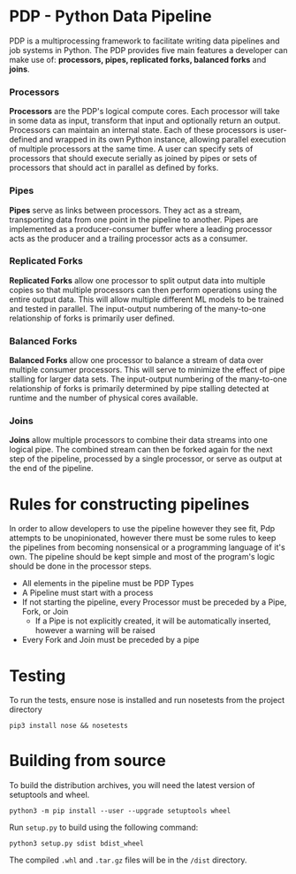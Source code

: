 # PDP - Python Data Pipeline
PDP is a multiprocessing framework to facilitate writing data pipelines and job systems in Python. The PDP provides five main features a developer can make use of: __processors, pipes, replicated forks, balanced forks__  and __joins__.

### Processors
__Processors__ are the PDP's logical compute cores. Each processor will take in some data as input, transform that input and optionally return an output. Processors can maintain an internal state. Each of these processors is user-defined and wrapped in its own Python instance, allowing parallel execution of multiple processors at the same time. A user can specify sets of processors that should execute serially as joined by pipes or sets of processors that should act in parallel as defined by forks.

### Pipes
__Pipes__ serve as links between processors. They act as a stream, transporting data from one point in the pipeline to another. Pipes are implemented as a producer-consumer buffer where a leading processor acts as the producer and a trailing processor acts as a consumer.

### Replicated Forks
__Replicated Forks__ allow one processor to split output data into multiple copies so that multiple processors can then perform operations using the entire output data. This will allow multiple different ML models to be trained and tested in parallel. The input-output numbering of the many-to-one relationship of forks is primarily user defined.

### Balanced Forks
__Balanced Forks__ allow one processor to balance a stream of data over multiple consumer processors. This will serve to minimize the effect of pipe stalling for larger data sets. The input-output numbering of the many-to-one relationship of forks is primarily determined by pipe stalling detected at runtime and the number of physical cores available.

### Joins
__Joins__ allow multiple processors to combine their data streams into one logical pipe. The combined stream can then be forked again for the next step of the pipeline, processed by a single processor, or serve as output at the end of the pipeline.

# Rules for constructing pipelines
In order to allow developers to use the pipeline however they see fit, Pdp attempts to be unopinionated, however there must be some rules to keep the pipelines from becoming nonsensical or a programming language of it's own. The pipeline should be kept simple and most of the program's logic should be done in the processor steps.
- All elements in the pipeline must be PDP Types
- A Pipeline must start with a process
- If not starting the pipeline, every Processor must be preceded by a Pipe, Fork, or Join
    - If a Pipe is not explicitly created, it will be automatically inserted, however a warning will be raised
- Every Fork and Join must be preceded by a pipe

# Testing
To run the tests, ensure nose is installed and run nosetests from the project directory

`pip3 install nose && nosetests`

# Building from source
To build the distribution archives, you will need the latest version of setuptools and wheel.

`python3 -m pip install --user --upgrade setuptools wheel`

Run `setup.py` to build using the following command:

`python3 setup.py sdist bdist_wheel`

The compiled `.whl` and `.tar.gz` files will be in the `/dist` directory.